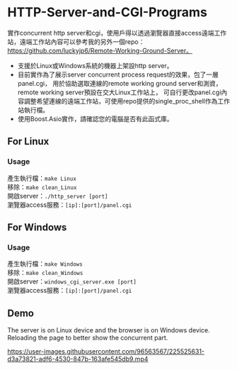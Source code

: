 # HTTP-Server-and-CGI-Programs
實作concurrent http server和cgi，使用戶得以透過瀏覽器直接access遠端工作站，遠端工作站內容可以參考我的另外一個repo：https://github.com/luckyjp6/Remote-Working-Ground-Server。
- 支援於Linux或Windows系統的機器上架設http server。
- 目前實作為了展示server concurrent process request的效果，包了一層panel.cgi，
  用於協助選取連線的remote working ground server和測資，remote working server預設在交大Linux工作站上，
  可自行更改panel.cgi內容調整希望連線的遠端工作站，可使用repo提供的single_proc_shell作為工作站執行檔。
- 使用Boost.Asio實作，請確認您的電腦是否有此函式庫。

## For Linux
### Usage
  產生執行檔：```make Linux```  
  移除：```make clean_Linux```  
  開啟server：```./http_server [port]```  
  瀏覽器access服務：```[ip]:[port]/panel.cgi```  
## For Windows  
### Usage  
  產生執行檔：```make Windows```  
  移除：```make clean_Windows```  
  開啟server：```windows_cgi_server.exe [port]```  
  瀏覽器access服務：```[ip]:[port]/panel.cgi```  

## Demo
  The server is on Linux device and the browser is on Windows device.  
  Reloading the page to better show the concurrent part.  
  
https://user-images.githubusercontent.com/96563567/225525631-d3a73821-adf6-4530-847b-163afe545db9.mp4

